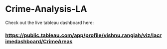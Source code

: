 # Crime-Analysis-LA

Check out the live tableau dashboard here: 
### https://public.tableau.com/app/profile/vishnu.rangiah/viz/lacrimedashboard/CrimeAreas

